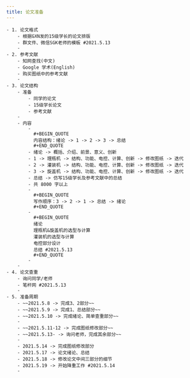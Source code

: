 ```yaml
---
title: 论文准备
---
```


	- 1. 论文格式
		- 根据GXN发的15级学长的论文排版
		- 群文件、微信SGK老师的模板 #2021.5.13
		-
	- 2. 参考文献
		- 知网查找(中文)
		- Google 学术(English)
		- 购买图纸中的参考文献
		-
	- 3. 论文结构
		- 准备
			- 同学的论文
			- 15级学长论文
			- 参考文献
		-
		- 内容
			-
			  #+BEGIN_QUOTE
			  内容结构：绪论 -> 1 -> 2 -> 3 -> 总结
			  #+END_QUOTE
			- 绪论 -> 概括、介绍、前景、意义、创新
			- 1 -> 理瓶机 -> 结构、功能、电控、计算、创新 -> 修改图纸 -> 迭代
			- 2 -> 灌装机 -> 结构、功能、电控、计算、创新 -> 修改图纸 -> 迭代
			- 3 -> 旋盖机 -> 结构、功能、电控、计算、创新 -> 修改图纸 -> 迭代
			- 总结 -> 仿写15级学长及参考文献中的总结
			- 共 8000 字以上
			-
			  #+BEGIN_QUOTE
			  写作顺序：3 -> 2 -> 1 -> 总结 -> 绪论
			  #+END_QUOTE
			-
			  #+BEGIN_QUOTE
			  绪论 
			  理瓶机&旋盖机的选型与计算
			  灌装机的选型与计算
			  电控部分设计
			  总结 #2021.5.13
			  #+END_QUOTE
			-
		-
	- 4. 论文查重
		- 询问同学/老师
		- 笔杆网 #2021.5.13
		-
	- 5. 准备周期
		- ~~2021.5.8 -> 完成3、2部分~~
		- ~~2021.5.9 -> 完成1、总结部分~~
		- ~~2021.5.10 -> 完成绪论、简单查重部分~~
		-
		- ~~2021.5.11-12 -> 完成图纸修改部分~~
		- ~~2021.5.13- -> 询问老师，完成其余部分~~
		-
		- 2021.5.14 -> 完成图纸修改部分
		- 2021.5.17 -> 论文绪论、总结
		- 2021.5.18 -> 修改论文中间三部分的细节
		- 2021.5.19 -> 开始降重工作 #2021.5.14
		-